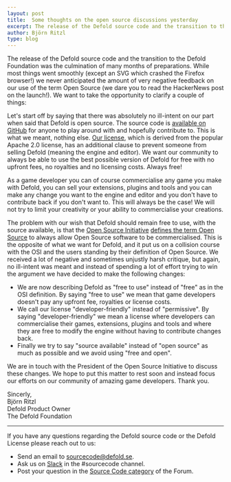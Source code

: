 ```yaml
---
layout: post
title:  Some thoughts on the open source discussions yesterday
excerpt: The release of the Defold source code and the transition to the Defold Foundation was the culmination of many months of preparations. While most things went smoothly we never anticipated the amount of very negative feedback on our use of the term Open Source. Here are our thoughts on the matter.
author: Björn Ritzl
type: blog
---
```


The release of the Defold source code and the transition to the Defold Foundation was the culmination of many months of preparations. While most things went smoothly (except an SVG which crashed the Firefox browser!) we never anticipated the amount of very negative feedback on our use of the term Open Source (we dare you to read the HackerNews post on the launch!). We want to take the opportunity to clarify a couple of things:

Let's start off by saying that there was absolutely no ill-intent on our part when said that Defold is open source. The source code is [available on GitHub](/contribute) for anyone to play around with and hopefully contribute to. This is what we meant, nothing else. [Our license](/license), which is derived from the popular Apache 2.0 license, has an additional clause to prevent someone from selling Defold (meaning the engine and editor). We want our community to always be able to use the best possible version of Defold for free with no upfront fees, no royalties and no licensing costs. Always free!

As a game developer you can of course commercialise any game you make with Defold, you can sell your extensions, plugins and tools and you can make any change you want to the engine and editor and you don't have to contribute back if you don't want to. This will always be the case! We will not try to limit your creativity or your ability to commercialise your creations.

The problem with our wish that Defold should remain free to use, with the source available, is that the [Open Source Initiative](https://opensource.org/) [defines the term Open Source](https://opensource.org/osd) to always allow Open Source software to be commercialised. This is the opposite of what we want for Defold, and it put us on a collision course with the OSI and the users standing by their definition of Open Source. We received a lot of negative and sometimes unjustly harsh critique, but again, no ill-intent was meant and instead of spending a lot of effort trying to win the argument we have decided to make the following changes:

* We are now describing Defold as "free to use" instead of "free" as in the OSI definition. By saying "free to use" we mean that game developers doesn't pay any upfront fee, royalties or license costs.
* We call our license "developer-friendly" instead of "permissive". By saying "developer-friendly" we mean a license where developers can commercialise their games, extensions, plugins and tools and where they are free to modify the engine without having to contribute changes back.
* Finally we try to say "source available" instead of "open source" as much as possible and we avoid using "free and open".

We are in touch with the President of the Open Source Initiative to discuss these changes. We hope to put this matter to rest soon and instead focus our efforts on our community of amazing game developers. Thank you.

Sincerly,<br/>
Björn Ritzl<br/>
Defold Product Owner<br/>
The Defold Foundation<br/>

---

If you have any questions regarding the Defold source code or the Defold License please reach out to us:

* Send an email to [sourcecode@defold.se](mailto:sourcecode@defold.se).
* Ask us on [Slack](/slack) in the #sourcecode channel.
* Post your question in the [Source Code category](https://forum.defold.com/c/source-code) of the Forum.
